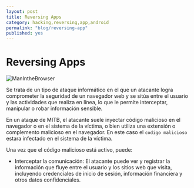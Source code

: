 ```yaml
---
layout: post
title: Reversing Apps 
category: hacking,reversing,app,android
permalink: "blog/reversing-app"
published: yes
---
```


# Reversing Apps

![ManIntheBrowser](https://epact.be/wp-content/uploads/2021/07/man-in-the-browser-1.png)



Se trata de un tipo de ataque informático en el que un atacante logra comprometer la seguridad de un navegador web y se sitúa entre el usuario y las actividades que realiza en línea, lo que le permite interceptar, manipular o robar información sensible.

En un ataque de MITB, el atacante suele inyectar código malicioso en el navegador o en el sistema de la víctima, o bien utiliza una extensión o complemento malicioso en el navegador. En este caso el `codigo malicioso` estara infectado en el sistema de la víctima.

Una vez que el código malicioso está activo, puede:

* Interceptar la comunicación:  El atacante puede ver y registrar la información que fluye entre el usuario y los sitios web que visita, incluyendo credenciales de inicio de sesión, información financiera y otros datos confidenciales.

  
